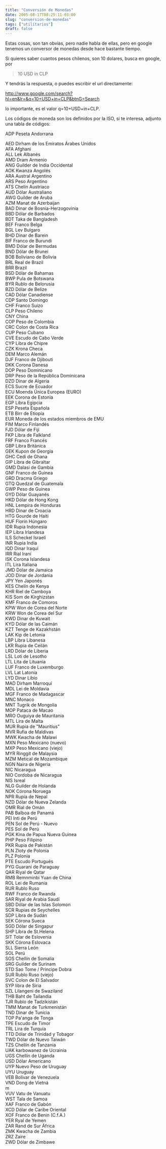 ```yaml
---
title: "Conversión de Monedas"
date: 2005-08-17T08:25:11-03:00
slug: "conversion-de-monedas"
tags: ["utilitarios"]
draft: false
---
```


Estas cosas, son tan obvias, pero nadie habla de ellas, pero en google
tenemos un conversor de monedas desde hace bastante tiempo.

Si quieres saber cuantos pesos chilenos, son 10 dolares, busca en
google, por

> 10 USD in CLP

Y tendrás la respuesta, o puedes escribir el url directamente:

<http://www.google.com/search?hl=en&lr=&q=10+USD+in+CLP&btnG=Search>

lo importante, es el valor q=10+USD+in+CLP.

Los códigos de moneda son los definidos por la ISO, si te interesa,
adjunto una tabla de códigos:

ADP Peseta Andorrana

AED Dirham de los Emiratos Árabes Unidos\
AFA Afghani\
ALL Lek Albanés\
AMD Dram Armenio\
ANG Guilder de India Occidental\
AOK Kwanza Angolés\
ARA Austral Argentino\
ARS Peso Argentino\
ATS Chelín Austriaco\
AUD Dólar Australiano\
AWG Guilder de Aruba\
AZM Manat de Azerbaijan\
BAD Dinar de Bosnia-Herzogovinia\
BBD Dólar de Barbados\
BDT Taka de Bangladesh\
BEF Franco Belga\
BGL Lev Bulgaro\
BHD Dinar de Barein\
BIF Franco de Burundi\
BMD Dólar de Bermudas\
BND Dólar de Brunei\
BOB Boliviano de Bolivia\
BRL Real de Brazil\
BRR Brazil\
BSD Dólar de Bahamas\
BWP Pula de Botswana\
BYR Rublo de Belorusia\
BZD Dólar de Belize\
CAD Dólar Canadiense\
CDP Santo Domingo\
CHF Franco Suizo\
CLP Peso Chileno\
CNY China\
COP Peso de Colombia\
CRC Colon de Costa Rica\
CUP Peso Cubano\
CVE Escudo de Cabo Verde\
CYP Libra de Chipre\
CZK Krona Checa\
DEM Marco Alemán\
DJF Franco de Djibouti\
DKK Corona Danesa\
DOP Peso Dominicano\
DRP Peso de la República Dominicana\
DZD Dinar de Algeria\
ECS Sucre de Ecuador\
ECU Moenda Única Europea (EURO)\
EEK Corona de Estonia\
EGP Libra Egipcia\
ESP Peseta Española\
ETB Birr de Etiopía\
EUR Moneda de los estados miembros de EMU\
FIM Marco Finlandés\
FJD Dólar de Fiji\
FKP Libra de Falkland\
FRF Franco Francés\
GBP Libra Británica\
GEK Kupon de Georgia\
GHC Cedi de Ghana\
GIP Libra de Gibraltar\
GMD Dalasi de Gambia\
GNF Franco de Guinea\
GRD Dracma Griego\
GTQ Quedzal de Guatemala\
GWP Peso de Guinea\
GYD Dólar Guayanés\
HKD Dólar de Hong Kong\
HNL Lempira de Honduras\
HRD Dinar de Croacia\
HTG Gourde de Haiti\
HUF Florín Húngaro\
IDR Rupia Indonesia\
IEP Libra Irlandesa\
ILS Scheckel Israelí\
INR Rupia India\
IQD Dinar Iraquí\
IRR Rial Iraní\
ISK Corona Islandesa\
ITL Lira Italiana\
JMD Dólar de Jamaica\
JOD Dinar de Jordania\
JPY Yen Japonés\
KES Chelín de Kenya\
KHR Riel de Camboya\
KIS Som de Kirghizstan\
KMF Franco de Comoros\
KPW Won de Corea del Norte\
KRW Won de Corea del Sur\
KWD Dinar de Kuwait\
KYD Dólar de las Caimán\
KZT Tenge de Kazakhstán\
LAK Kip de Letonia\
LBP Libra Libanesa\
LKR Rupia de Ceilán\
LRD Dólar de Liberia\
LSL Loti de Lesotho\
LTL Lita de Lituania\
LUF Franco de Luxemburgo\
LVL Lat Latonia\
LYD Dinar Libio\
MAD Dirham Marroquí\
MDL Lei de Moldavia\
MGF Franco de Madagascar\
MNC Monaco\
MNT Tugrik de Mongolia\
MOP Pataca de Macao\
MRO Ouguiya de Mauritania\
MTL Lira de Malta\
MUR Rupia de \"Mauritius\"\
MVR Rufia de Maldivas\
MWK Kwacha de Malawi\
MXN Peso Mexicano (nuevo)\
MXP Peso Mexicano (viejo)\
MYR Ringgit de Malaysia\
MZM Metical de Mozambique\
NGN Naira de Nigeria\
NIC Nicaragua\
NIO Cordoba de Nicaragua\
NIS Isreal\
NLG Guilder de Holanda\
NOK Córona Noruega\
NPR Rupia de Nepal\
NZD Dólar de Nueva Zelanda\
OMR Rial de Omán\
PAB Balboa de Panamá\
PEI Inti de Perú\
PEN Sol de Perú - Nuevo\
PES Sol de Perú\
PGK Kina de Papua Nueva Guinea\
PHP Peso Filipino\
PKR Rupia de Pakistán\
PLN Zloty de Polonia\
PLZ Polonia\
PTE Escudo Portugués\
PYG Guarani de Paraguay\
QAR Riyal de Qatar\
RMB Remnminbi Yuan de China\
ROL Lei de Rumania\
RUR Rublo Ruso\
RWF Franco de Rwanda\
SAR Riyal de Arabia Saudí\
SBD Dólar de las Islas Solomon\
SCR Rupias de Seychelles\
SDP Libra de Sudán\
SEK Córona Sueca\
SGD Dólar de Singapur\
SHP Libra de St.Helena\
SIT Tolar de Eslovenia\
SKK Córona Eslovaca\
SLL Sierra León\
SOL Perú\
SOS Chellín de Somalia\
SRG Guilder de Surinam\
STD Sao Tome / Principe Dobra\
SUR Rublo Ruso (viejo)\
SVC Colon de El Salvador\
SYP libra de Siria\
SZL Lilangeni de Swaziland\
THB Baht de Tailandia\
TJR Rublo de Tadzikistán\
TMM Manat de Turkmenistán\
TND Dinar de Tunícia\
TOP Pa\'anga de Tonga\
TPE Escudo de Timor\
TRL Lira de Turquía\
TTD Dólar de Trinidad y Tobagor\
TWD Dólar de Nuevo Taiwán\
TZS Chellín de Tanzania\
UAK karbowanez de Ucrainia\
UGS Chellín de Uganda\
USD Dólar Americano\
UYP Nuevo Peso de Uruguay\
UYU Uruguay\
VEB Bolivar de Venezuela\
VND Dong de Vietná\
m\
VUV Vatu de Vanuatu\
WST Tala de Samoa\
XAF Franco de Gabón\
XCD Dólar de Caribe Oriental\
XOF Franco de Benin (C.f.A.)\
YER Ryal de Yemen\
ZAR Rand de Sur África\
ZMK Kwacha de Zambia\
ZRZ Zaire\
ZWD Dólar de Zimbawe
